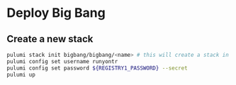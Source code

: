 # Deploy Big Bang


## Create a new stack

```bash
pulumi stack init bigbang/bigbang/<name> # this will create a stack in the BB org
pulumi config set username runyontr      
pulumi config set password ${REGISTRY1_PASSWORD} --secret 
pulumi up
```